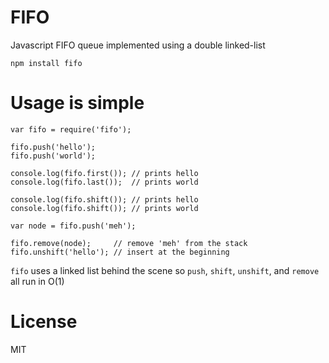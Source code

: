 # FIFO

Javascript FIFO queue implemented using a double linked-list

	npm install fifo

# Usage is simple

	var fifo = require('fifo');

	fifo.push('hello');
	fifo.push('world');

	console.log(fifo.first()); // prints hello
	console.log(fifo.last());  // prints world

	console.log(fifo.shift()); // prints hello
	console.log(fifo.shift()); // prints world

	var node = fifo.push('meh');

	fifo.remove(node);     // remove 'meh' from the stack
	fifo.unshift('hello'); // insert at the beginning


`fifo` uses a linked list behind the scene so `push`, `shift`, `unshift`, and `remove` all run in O(1)

# License

MIT
